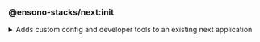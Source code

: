 <!-- markdownlint-disable MD041 -->

### @ensono-stacks/next:init

<details>
<summary>Adds custom config and developer tools to an existing next application</summary>

The next init generator will add a custom ESlint config to an existing NextJs application, install `eslint-plugin-testing-library` to the project. as well as update project.json with a custom test config to allow coverage collection from [jest](https://jestjs.io/).

## Prerequisites

An existing [Next](https://nextjs.org/) application

## Usage

```bash
nx g @ensono-stacks/next:init
```

### Command line arguments

The following command line arguments are available:

| Option    | Description                           | Type   | Accepted Values   | Default |
| --------- | ------------------------------------- | ------ | ----------------- | ------- |
| --project | Name of the existing next application | string | nameOfApplication | N/A     |

### Generator Output

The following files will be updated.

```text
UPDATE apps/baseline-next-app/project.json #Updated with custom test config to allow for coverage collection
UPDATE apps/baseline-next-app/.eslintrc.json #Ehanced with additional linting rules
UPDATE apps/baseline-next-app/tsconfig.json #Minor enhancements
UPDATE apps/baseline-next-app/tsconfig.spec.json #Updates for monorepo structure
UPDATE apps/baseline-next-app/specs/index.spec.tsx #Formatting changes
```

The generator will also add [react-axe]() (version 4.7.3) into the app via the following:

```typescript title="...app.tsx"
// @ts-ignore
if (typeof window !== 'undefined' && process.env.NODE_ENV !== 'production') {
    // eslint-disable-next-line global-require
    const axe = require('@axe-core/react'); // eslint-disable-line @typescript-eslint/no-var-requires
    // eslint-disable-next-line global-require
    const React = require('react'); // eslint-disable-line @typescript-eslint/no-var-requires
    // eslint-disable-next-line global-require
    const ReactDOM = require('react-dom'); // eslint-disable-line @typescript-eslint/no-var-requires
    // eslint-disable-next-line @typescript-eslint/no-floating-promises
    axe(React, ReactDOM, 1000);
}

...
```

A final message is provided if the developer would like to run the relevant deployment generator that supports this FE.
`@ensono-stacks/next:init-deployment`.

</details>
